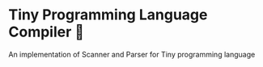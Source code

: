 # Tiny Programming Language Compiler 🤏
 An implementation of Scanner and Parser for Tiny programming language 
